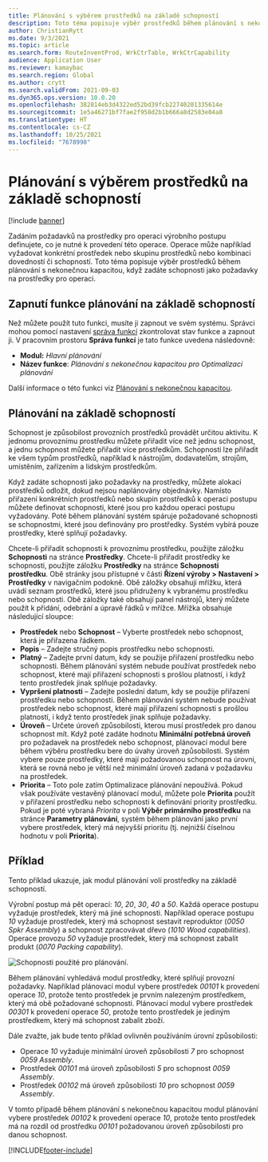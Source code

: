 ```yaml
---
title: Plánování s výběrem prostředků na základě schopností
description: Toto téma popisuje výběr prostředků během plánování s nekonečnou kapacitou, když zadáte schopnosti jako požadavky na prostředky pro operaci.
author: ChristianRytt
ms.date: 9/3/2021
ms.topic: article
ms.search.form: RouteInventProd, WrkCtrTable, WrkCtrCapability
audience: Application User
ms.reviewer: kamaybac
ms.search.region: Global
ms.author: crytt
ms.search.validFrom: 2021-09-03
ms.dyn365.ops.version: 10.0.20
ms.openlocfilehash: 382814eb3d4322ed52bd39fcb22740201335614e
ms.sourcegitcommit: 1e5a46271bf7fae2f958d2b1b666a8d2583e04a8
ms.translationtype: HT
ms.contentlocale: cs-CZ
ms.lasthandoff: 10/25/2021
ms.locfileid: "7678998"
---
```

# <a name="scheduling-with-resource-selection-based-on-capability"></a>Plánování s výběrem prostředků na základě schopností

[!include [banner](../../includes/banner.md)]

Zadáním požadavků na prostředky pro operaci výrobního postupu definujete, co je nutné k provedení této operace. Operace může například vyžadovat konkrétní prostředek nebo skupinu prostředků nebo kombinaci dovedností či schopností. Toto téma popisuje výběr prostředků během plánování s nekonečnou kapacitou, když zadáte schopnosti jako požadavky na prostředky pro operaci.

## <a name="turn-on-the-capability-based-scheduling-feature"></a>Zapnutí funkce plánování na základě schopností

Než můžete použít tuto funkci, musíte ji zapnout ve svém systému. Správci mohou pomocí nastavení [správa funkcí](../../../fin-ops-core/fin-ops/get-started/feature-management/feature-management-overview.md) zkontrolovat stav funkce a zapnout ji. V pracovním prostoru **Správa funkcí** je tato funkce uvedena následovně:

- **Modul:** *Hlavní plánování*
- **Název funkce**: *Plánování s nekonečnou kapacitou pro Optimalizaci plánování*

Další informace o této funkci viz [Plánování s nekonečnou kapacitou](infinite-capacity-planning.md).

## <a name="capability-based-scheduling"></a>Plánování na základě schopností

Schopnost je způsobilost provozních prostředků provádět určitou aktivitu. K jednomu provoznímu prostředku můžete přiřadit více než jednu schopnost, a jednu schopnost můžete přiřadit více prostředkům. Schopnosti lze přiřadit ke všem typům prostředků, například k nástrojům, dodavatelům, strojům, umístěním, zařízením a lidským prostředkům.

Když zadáte schopnosti jako požadavky na prostředky, můžete alokaci prostředků odložit, dokud nejsou naplánovány objednávky. Namísto přiřazení konkrétních prostředků nebo skupin prostředků k operaci postupu můžete definovat schopnosti, které jsou pro každou operaci postupu vyžadovány. Poté během plánování systém spáruje požadované schopnosti se schopnostmi, které jsou definovány pro prostředky. Systém vybírá pouze prostředky, které splňují požadavky.

Chcete-li přiřadit schopnosti k provoznímu prostředku, použijte záložku **Schopnosti** na stránce **Prostředky**. Chcete-li přiřadit prostředky ke schopnosti, použijte záložku **Prostředky** na stránce **Schopnosti prostředku**. Obě stránky jsou přístupné v části **Řízení výroby \> Nastavení \> Prostředky** v navigačním podokně. Obě záložky obsahují mřížku, která uvádí seznam prostředků, které jsou přidruženy k vybranému prostředku nebo schopnosti. Obě záložky také obsahují panel nástrojů, který můžete použít k přidání, odebrání a úpravě řádků v mřížce. Mřížka obsahuje následující sloupce:

- **Prostředek** nebo **Schopnost** – Vyberte prostředek nebo schopnost, která je přiřazena řádkem.
- **Popis** – Zadejte stručný popis prostředku nebo schopnosti.
- **Platný** – Zadejte první datum, kdy se použije přiřazení prostředku nebo schopnosti. Během plánování systém nebude používat prostředek nebo schopnost, které mají přiřazení schopnosti s prošlou platností, i když tento prostředek jinak splňuje požadavky.
- **Vypršení platnosti** – Zadejte poslední datum, kdy se použije přiřazení prostředku nebo schopnosti. Během plánování systém nebude používat prostředek nebo schopnost, které mají přiřazení schopnosti s prošlou platností, i když tento prostředek jinak splňuje požadavky.
- **Úroveň** – Určete úroveň způsobilosti, kterou musí prostředek pro danou schopnost mít. Když poté zadáte hodnotu **Minimální potřebná úroveň** pro požadavek na prostředek nebo schopnost, plánovací modul bere během výběru prostředku bere do úvahy úroveň způsobilosti. Systém vybere pouze prostředky, které mají požadovanou schopnost na úrovni, která se rovná nebo je větší než minimální úroveň zadaná v požadavku na prostředek.
- **Priorita** – Toto pole zatím Optimalizace plánování nepoužívá. Pokud však používáte vestavěný plánovací modul, můžete pole **Priorita** použít v přiřazení prostředku nebo schopnosti k definování priority prostředku. Pokud je poté vybraná *Priorita* v poli **Výběr primárního prostředku** na stránce **Parametry plánování**, systém během plánování jako první vybere prostředek, který má nejvyšší prioritu (tj. nejnižší číselnou hodnotu v poli **Priorita**).

## <a name="example"></a>Příklad

Tento příklad ukazuje, jak modul plánování volí prostředky na základě schopností.

Výrobní postup má pět operací: *10*, *20*, *30*, *40* a *50*. Každá operace postupu vyžaduje prostředek, který má jiné schopnosti. Například operace postupu *10* vyžaduje prostředek, který má schopnost sestavit reproduktor (*0050 Spkr Assembly*) a schopnost zpracovávat dřevo (*1010 Wood capabilities*). Operace provozu *50* vyžaduje prostředek, který má schopnost zabalit produkt (*0070 Packing capability*).

![Schopnosti použité pro plánování.](media/capability-based-scheduling.png "Schopnosti použité pro plánování.")

Během plánování vyhledává modul prostředky, které splňují provozní požadavky. Například plánovací modul vybere prostředek *00101* k provedení operace *10*, protože tento prostředek je prvním nalezeným prostředkem, který má obě požadované schopnosti. Plánovací modul vybere prostředek *00301* k provedení operace *50*, protože tento prostředek je jediným prostředkem, který má schopnost zabalit zboží.

Dále zvažte, jak bude tento příklad ovlivněn používáním úrovní způsobilosti:

- Operace *10* vyžaduje minimální úroveň způsobilosti *7* pro schopnost *0059 Assembly*.
- Prostředek *00101* má úroveň způsobilosti *5* pro schopnost *0059 Assembly*.
- Prostředek *00102* má úroveň způsobilosti *10* pro schopnost *0059 Assembly*.

V tomto případě během plánování s nekonečnou kapacitou modul plánování vybere prostředek *00102* k provedení operace *10*, protože tento prostředek má na rozdíl od prostředku *00101* požadovanou úroveň způsobilosti pro danou schopnost.

[!INCLUDE[footer-include](../../../includes/footer-banner.md)]
